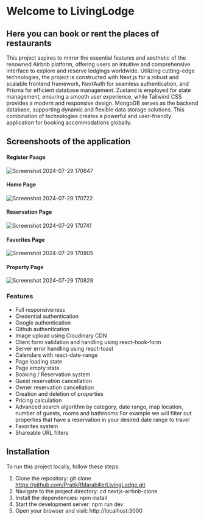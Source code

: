 # Welcome to LivingLodge

## Here you can book or rent the places of restaurants

This project aspires to mirror the essential features and aesthetic of the renowned Airbnb platform, offering users an intuitive and comprehensive interface to explore and reserve lodgings worldwide. Utilizing cutting-edge technologies, the project is constructed with Next.js for a robust and scalable frontend framework, NextAuth for seamless authentication, and Prisma for efficient database management. Zustand is employed for state management, ensuring a smooth user experience, while Tailwind CSS provides a modern and responsive design. MongoDB serves as the backend database, supporting dynamic and flexible data storage solutions. This combination of technologies creates a powerful and user-friendly application for booking accommodations globally.


## Screenshoots of the application
#### Register Paage
![Screenshot 2024-07-29 170647](https://github.com/user-attachments/assets/0723cc45-f763-4a54-a6ab-82a0ca8013f4)
#### Home Page
![Screenshot 2024-07-29 170722](https://github.com/user-attachments/assets/1690e1bd-19ed-4a4d-b7ab-c36f8e814181)
#### Reservation Page
![Screenshot 2024-07-29 170741](https://github.com/user-attachments/assets/bb262dc7-c019-4816-8876-1135bfdbe558)
#### Favorites Page
![Screenshot 2024-07-29 170805](https://github.com/user-attachments/assets/593a528e-e106-4be6-9e1c-ade32ff12ca8)
#### Property Page
![Screenshot 2024-07-29 170828](https://github.com/user-attachments/assets/c44b26cc-b174-4aec-8268-adff210c5409)


### Features

- Full responsiveness
- Credential authentication
- Google authentication
- Github authentication
- Image upload using Cloudinary CDN
- Client form validation and handling using react-hook-form
- Server error handling using react-toast
- Calendars with react-date-range
- Page loading state
- Page empty state
- Booking / Reservation system
- Guest reservation cancellation
- Owner reservation cancellation
- Creation and deletion of properties
- Pricing calculation
- Advanced search algorithm by category, date range, map location, number of guests, rooms and bathrooms
  For example we will filter out properties that have a reservation in your desired date range to travel
- Favorites system
- Shareable URL filters

## Installation

To run this project locally, follow these steps:

1. Clone the repository: git clone https://github.com/PratikRMarabille/LivingLodge.git
2. Navigate to the project directory: cd nextjs-airbnb-clone
3. Install the dependencies: npm install
4. Start the development server: npm run dev
5. Open your browser and visit: http://localhost:3000
